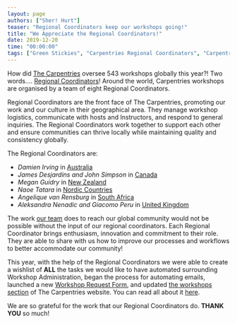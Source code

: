 ```yaml
---
layout: page
authors: ["Sher! Hurt"]
teaser: "Regional Coordinators keep our workshops going!"
title: "We Appreciate the Regional Coordinators!"
date: 2019-12-20
time: "00:00:00"
tags: ["Green Stickies", "Carpentries Regional Coordinators", "Carpentries Workshops"]
---
```


How did [The Carpentries](https://carpentries.org) oversee 543 workshops globally this year?! Two words…. [Regional Coordinators](https://carpentries.org/regionalcoordinators/)! Around the world, Carpentries workshops are organised by a team of eight Regional Coordinators. 

Regional Coordinators are the front face of The Carpentries, promoting our work and our culture in their geographical area. They manage workshop logistics, communicate with hosts and Instructors, and respond to general inquiries. The Regional Coordinators work together to support each other and ensure communities can thrive locally while maintaining quality and consistency globally.

The Regional Coordinators are: 
- *Damien Irving* in [Australia](https://carpentries.org/regions_au/)
- *James Desjardins and John Simpson* in [Canada](https://carpentries.org/regions_ca/)
- *Megan Guidry* in [New Zealand](https://carpentries.org/regions_nz/)
- *Naoe Tatara* in [Nordic Countries](https://carpentries.org/regions_nordic/)
- *Angelique van Rensburg* in [South Africa](https://carpentries.org/regions_za/)
- *Aleksandra Nenadic and Giacomo Peru* in [United Kingdom](https://carpentries.org/regions_uk/)

The work [our team](https://carpentries.org/team/) does to reach our global community would not be possible without the input of our regional coordinators. Each Regional Coordinator brings enthusiasm, innovation and commitment to their role. They are able to share with us how to improve our processes and workflows to better accommodate our community!

This year, with the help of the Regional Coordinators we were able to create a wishlist of **ALL** the tasks we would like to have automated surrounding Workshop Administration, began the process for automating emails, launched a new [Workshop Request Form](https://amy.carpentries.org/forms/workshop/), and updated [the workshops section](https://carpentries.org/workshops/) of The Carpentries website. You can read all about it [here](https://carpentries.org/blog/2019/09/Workshop-request-forms-and-more/).

We are so grateful for the work that our Regional Coordinators do. **THANK YOU** so much! 

